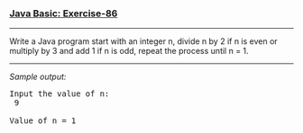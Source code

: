 ### [Java Basic: Exercise-86](https://www.w3resource.com/java-exercises/basic/java-basic-exercise-86.php)

***
<p>Write a Java program start with an integer n, divide n by 2 if n is even or multiply by 3 and add 1 if n is odd, repeat the process until n = 1.</p>

***
_Sample output:_
<pre class="output">Input the value of n: 
 9

Value of n = 1
</pre>